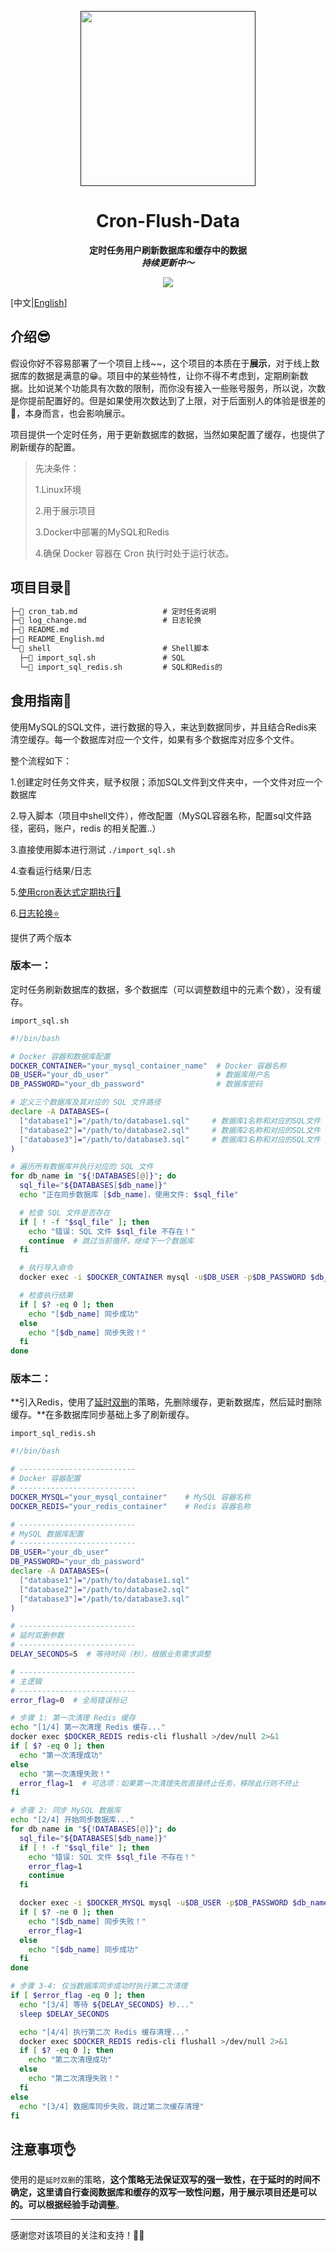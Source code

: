 <p align="center">
    <a href="" target="_blank">
      <img src="./imgs/cover.png" width="280" />
    </a>
</p>
<h1 align="center">Cron-Flush-Data</h1>
<p align="center"><strong>定时任务用户刷新数据库和缓存中的数据<br><em>持续更新中～</em></strong></p>
<div align="center">
    <a href="https://github.com/AlfonsoKevin/Cron-Flush-Data"><img src="https://img.shields.io/badge/github-项目地址-yellow.svg?style=plasticr"></a></div>



[中文|[English](./README_English.md)]

## 介绍😎

​	假设你好不容易部署了一个项目上线~~，这个项目的本质在于**展示**，对于线上数据库的数据是满意的😁。项目中的某些特性，让你不得不考虑到，定期刷新数据。比如说某个功能具有次数的限制，而你没有接入一些账号服务，所以说，次数是你提前配置好的。但是如果使用次数达到了上限，对于后面别人的体验是很差的🥹，本身而言，也会影响展示。

​	项目提供一个定时任务，用于更新数据库的数据，当然如果配置了缓存，也提供了刷新缓存的配置。

> 先决条件：
>
> 1.Linux环境
>
> 2.用于展示项目
>
> 3.Docker中部署的MySQL和Redis
>
> 4.确保 Docker 容器在 Cron 执行时处于运行状态。

## 项目目录📇

```txt
├─📄 cron_tab.md                   # 定时任务说明
├─📄 log_change.md                 # 日志轮换
├─📄 README.md
├─📄 README_English.md
└─📁 shell                         # Shell脚本
  ├─📄 import_sql.sh               # SQL
  └─📄 import_sql_redis.sh         # SQL和Redis的
```



## 食用指南🧭

使用MySQL的SQL文件，进行数据的导入，来达到数据同步，并且结合Redis来清空缓存。每一个数据库对应一个文件，如果有多个数据库对应多个文件。

整个流程如下：

1.创建定时任务文件夹，赋予权限；添加SQL文件到文件夹中，一个文件对应一个数据库

2.导入脚本（项目中shell文件），修改配置（MySQL容器名称，配置sql文件路径，密码，账户，redis 的相关配置..）

3.直接使用脚本进行测试 `./import_sql.sh`

4.查看运行结果/日志

5.[使用cron表达式定期执行🤖](./cron_tab.md)

6.[日志轮换⭐](./log_change.md)



提供了两个版本

### 版本一：

定时任务刷新数据库的数据，多个数据库（可以调整数组中的元素个数），没有缓存。

`import_sql.sh`

```sh
#!/bin/bash

# Docker 容器和数据库配置
DOCKER_CONTAINER="your_mysql_container_name"  # Docker 容器名称
DB_USER="your_db_user"                        # 数据库用户名
DB_PASSWORD="your_db_password"                # 数据库密码

# 定义三个数据库及其对应的 SQL 文件路径
declare -A DATABASES=(
  ["database1"]="/path/to/database1.sql"     # 数据库1名称和对应的SQL文件
  ["database2"]="/path/to/database2.sql"     # 数据库2名称和对应的SQL文件
  ["database3"]="/path/to/database3.sql"     # 数据库3名称和对应的SQL文件
)

# 遍历所有数据库并执行对应的 SQL 文件
for db_name in "${!DATABASES[@]}"; do
  sql_file="${DATABASES[$db_name]}"
  echo "正在同步数据库 [$db_name]，使用文件: $sql_file"

  # 检查 SQL 文件是否存在
  if [ ! -f "$sql_file" ]; then
    echo "错误: SQL 文件 $sql_file 不存在！"
    continue  # 跳过当前循环，继续下一个数据库
  fi

  # 执行导入命令
  docker exec -i $DOCKER_CONTAINER mysql -u$DB_USER -p$DB_PASSWORD $db_name < $sql_file

  # 检查执行结果
  if [ $? -eq 0 ]; then
    echo "[$db_name] 同步成功"
  else
    echo "[$db_name] 同步失败！"
  fi
done
```



### 版本二：

**引入Redis，使用了[延时双删](#注意事项👌)的策略，先删除缓存，更新数据库，然后延时删除缓存。**在多数据库同步基础上多了刷新缓存。

`import_sql_redis.sh`

```sh
#!/bin/bash

# --------------------------
# Docker 容器配置
# --------------------------
DOCKER_MYSQL="your_mysql_container"    # MySQL 容器名称
DOCKER_REDIS="your_redis_container"    # Redis 容器名称

# --------------------------
# MySQL 数据库配置
# --------------------------
DB_USER="your_db_user"
DB_PASSWORD="your_db_password"
declare -A DATABASES=(
  ["database1"]="/path/to/database1.sql"
  ["database2"]="/path/to/database2.sql"
  ["database3"]="/path/to/database3.sql"
)

# --------------------------
# 延时双删参数
# --------------------------
DELAY_SECONDS=5  # 等待时间（秒），根据业务需求调整

# --------------------------
# 主逻辑
# --------------------------
error_flag=0  # 全局错误标记

# 步骤 1: 第一次清理 Redis 缓存
echo "[1/4] 第一次清理 Redis 缓存..."
docker exec $DOCKER_REDIS redis-cli flushall >/dev/null 2>&1
if [ $? -eq 0 ]; then
  echo "第一次清理成功"
else
  echo "第一次清理失败！"
  error_flag=1  # 可选项：如果第一次清理失败直接终止任务，移除此行则不终止
fi

# 步骤 2: 同步 MySQL 数据库
echo "[2/4] 开始同步数据库..."
for db_name in "${!DATABASES[@]}"; do
  sql_file="${DATABASES[$db_name]}"
  if [ ! -f "$sql_file" ]; then
    echo "错误: SQL 文件 $sql_file 不存在！"
    error_flag=1
    continue
  fi

  docker exec -i $DOCKER_MYSQL mysql -u$DB_USER -p$DB_PASSWORD $db_name < "$sql_file"
  if [ $? -ne 0 ]; then
    echo "[$db_name] 同步失败！"
    error_flag=1
  else
    echo "[$db_name] 同步成功"
  fi
done

# 步骤 3-4: 仅当数据库同步成功时执行第二次清理
if [ $error_flag -eq 0 ]; then
  echo "[3/4] 等待 ${DELAY_SECONDS} 秒..."
  sleep $DELAY_SECONDS

  echo "[4/4] 执行第二次 Redis 缓存清理..."
  docker exec $DOCKER_REDIS redis-cli flushall >/dev/null 2>&1
  if [ $? -eq 0 ]; then
    echo "第二次清理成功"
  else
    echo "第二次清理失败！"
  fi
else
  echo "[3/4] 数据库同步失败，跳过第二次缓存清理"
fi
```



## 注意事项👌

使用的是`延时双删`的策略，**这个策略无法保证双写的强一致性，在于延时的时间不确定，这里请自行查阅数据库和缓存的双写一致性问题，用于展示项目还是可以的。可以根据经验手动调整**。

------

感谢您对该项目的关注和支持！🕵️‍♀️





